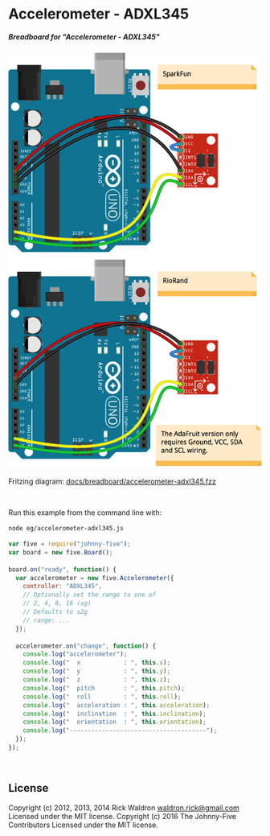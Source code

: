 <!--remove-start-->

# Accelerometer - ADXL345

<!--remove-end-->






##### Breadboard for "Accelerometer - ADXL345"



![docs/breadboard/accelerometer-adxl345.png](breadboard/accelerometer-adxl345.png)<br>

Fritzing diagram: [docs/breadboard/accelerometer-adxl345.fzz](breadboard/accelerometer-adxl345.fzz)

&nbsp;




Run this example from the command line with:
```bash
node eg/accelerometer-adxl345.js
```


```javascript
var five = require("johnny-five");
var board = new five.Board();

board.on("ready", function() {
  var accelerometer = new five.Accelerometer({
    controller: "ADXL345",
    // Optionally set the range to one of
    // 2, 4, 8, 16 (±g)
    // Defaults to ±2g
    // range: ...
  });

  accelerometer.on("change", function() {
    console.log("accelerometer");
    console.log("  x            : ", this.x);
    console.log("  y            : ", this.y);
    console.log("  z            : ", this.z);
    console.log("  pitch        : ", this.pitch);
    console.log("  roll         : ", this.roll);
    console.log("  acceleration : ", this.acceleration);
    console.log("  inclination  : ", this.inclination);
    console.log("  orientation  : ", this.orientation);
    console.log("--------------------------------------");
  });
});

```








&nbsp;

<!--remove-start-->

## License
Copyright (c) 2012, 2013, 2014 Rick Waldron <waldron.rick@gmail.com>
Licensed under the MIT license.
Copyright (c) 2016 The Johnny-Five Contributors
Licensed under the MIT license.

<!--remove-end-->
